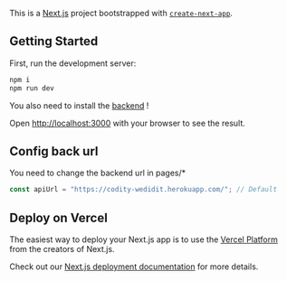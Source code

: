 This is a [Next.js](https://nextjs.org/) project bootstrapped with [`create-next-app`](https://github.com/vercel/next.js/tree/canary/packages/create-next-app).

## Getting Started

First, run the development server:

```bash
npm i
npm run dev
```
You also need to install the [backend](https://github.com/Rtinox/Bourse-Codity-Back) !

Open [http://localhost:3000](http://localhost:3000) with your browser to see the result.

## Config back url
You need to change the backend url in pages/*
```js
const apiUrl = "https://codity-wedidit.herokuapp.com/"; // Default
```

## Deploy on Vercel

The easiest way to deploy your Next.js app is to use the [Vercel Platform](https://vercel.com/new?utm_medium=default-template&filter=next.js&utm_source=create-next-app&utm_campaign=create-next-app-readme) from the creators of Next.js.

Check out our [Next.js deployment documentation](https://nextjs.org/docs/deployment) for more details.
